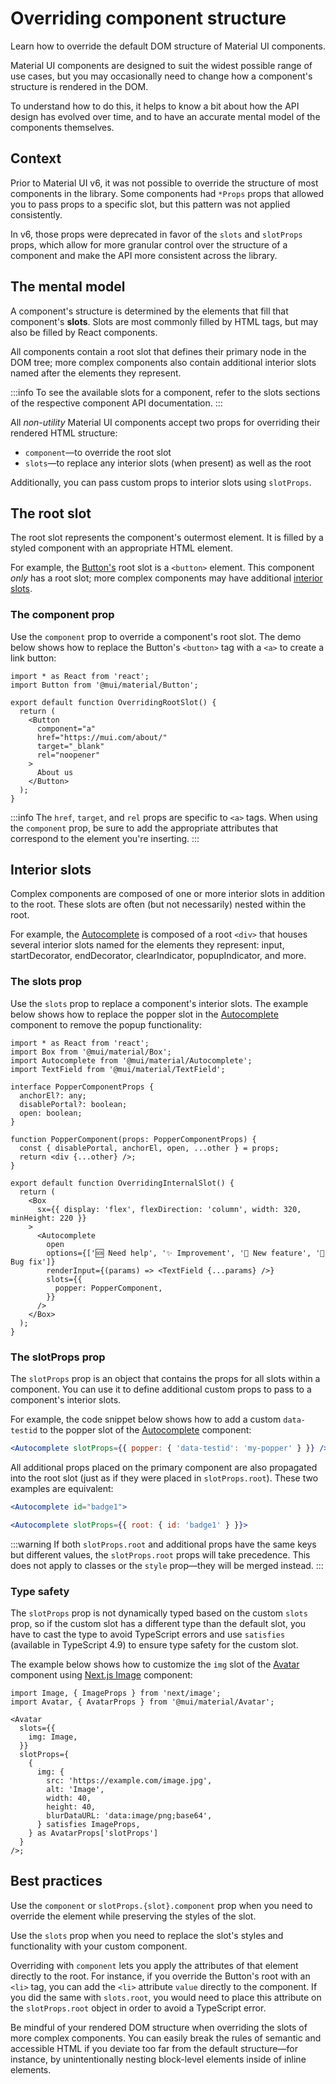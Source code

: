 # Overriding component structure

Learn how to override the default DOM structure of Material UI components.

Material UI components are designed to suit the widest possible range of use cases, but you may occasionally need to change how a component's structure is rendered in the DOM.

To understand how to do this, it helps to know a bit about how the API design has evolved over time, and to have an accurate mental model of the components themselves.

## Context

Prior to Material UI v6, it was not possible to override the structure of most components in the library.
Some components had `*Props` props that allowed you to pass props to a specific slot, but this pattern was not applied consistently.

In v6, those props were deprecated in favor of the `slots` and `slotProps` props, which allow for more granular control over the structure of a component and make the API more consistent across the library.

## The mental model

A component's structure is determined by the elements that fill that component's **slots**.
Slots are most commonly filled by HTML tags, but may also be filled by React components.

All components contain a root slot that defines their primary node in the DOM tree; more complex components also contain additional interior slots named after the elements they represent.

:::info
To see the available slots for a component, refer to the slots sections of the respective component API documentation.
:::

All _non-utility_ Material UI components accept two props for overriding their rendered HTML structure:

- `component`—to override the root slot
- `slots`—to replace any interior slots (when present) as well as the root

Additionally, you can pass custom props to interior slots using `slotProps`.

## The root slot

The root slot represents the component's outermost element. It is filled by a styled component with an appropriate HTML element.

For example, the [Button's](/material-ui/react-button/) root slot is a `<button>` element.
This component _only_ has a root slot; more complex components may have additional [interior slots](#interior-slots).

### The component prop

Use the `component` prop to override a component's root slot.
The demo below shows how to replace the Button's `<button>` tag with a `<a>` to create a link button:

```tsx
import * as React from 'react';
import Button from '@mui/material/Button';

export default function OverridingRootSlot() {
  return (
    <Button
      component="a"
      href="https://mui.com/about/"
      target="_blank"
      rel="noopener"
    >
      About us
    </Button>
  );
}
```

:::info
The `href`, `target`, and `rel` props are specific to `<a>` tags.
When using the `component` prop, be sure to add the appropriate attributes that correspond to the element you're inserting.
:::

## Interior slots

Complex components are composed of one or more interior slots in addition to the root.
These slots are often (but not necessarily) nested within the root.

For example, the [Autocomplete](/material-ui/react-autocomplete/) is composed of a root `<div>` that houses several interior slots named for the elements they represent: input, startDecorator, endDecorator, clearIndicator, popupIndicator, and more.

### The slots prop

Use the `slots` prop to replace a component's interior slots.
The example below shows how to replace the popper slot in the [Autocomplete](/material-ui/react-autocomplete/) component to remove the popup functionality:

```tsx
import * as React from 'react';
import Box from '@mui/material/Box';
import Autocomplete from '@mui/material/Autocomplete';
import TextField from '@mui/material/TextField';

interface PopperComponentProps {
  anchorEl?: any;
  disablePortal?: boolean;
  open: boolean;
}

function PopperComponent(props: PopperComponentProps) {
  const { disablePortal, anchorEl, open, ...other } = props;
  return <div {...other} />;
}

export default function OverridingInternalSlot() {
  return (
    <Box
      sx={{ display: 'flex', flexDirection: 'column', width: 320, minHeight: 220 }}
    >
      <Autocomplete
        open
        options={['🆘 Need help', '✨ Improvement', '🚀 New feature', '🐛 Bug fix']}
        renderInput={(params) => <TextField {...params} />}
        slots={{
          popper: PopperComponent,
        }}
      />
    </Box>
  );
}
```

### The slotProps prop

The `slotProps` prop is an object that contains the props for all slots within a component.
You can use it to define additional custom props to pass to a component's interior slots.

For example, the code snippet below shows how to add a custom `data-testid` to the popper slot of the [Autocomplete](/material-ui/react-autocomplete/) component:

```jsx
<Autocomplete slotProps={{ popper: { 'data-testid': 'my-popper' } }} />
```

All additional props placed on the primary component are also propagated into the root slot (just as if they were placed in `slotProps.root`).
These two examples are equivalent:

```jsx
<Autocomplete id="badge1">
```

```jsx
<Autocomplete slotProps={{ root: { id: 'badge1' } }}>
```

:::warning
If both `slotProps.root` and additional props have the same keys but different values, the `slotProps.root` props will take precedence.
This does not apply to classes or the `style` prop—they will be merged instead.
:::

### Type safety

The `slotProps` prop is not dynamically typed based on the custom `slots` prop, so if the custom slot has a different type than the default slot, you have to cast the type to avoid TypeScript errors and use `satisfies` (available in TypeScript 4.9) to ensure type safety for the custom slot.

The example below shows how to customize the `img` slot of the [Avatar](/material-ui/react-avatar/) component using [Next.js Image](https://nextjs.org/docs/app/api-reference/components/image) component:

```tsx
import Image, { ImageProps } from 'next/image';
import Avatar, { AvatarProps } from '@mui/material/Avatar';

<Avatar
  slots={{
    img: Image,
  }}
  slotProps={
    {
      img: {
        src: 'https://example.com/image.jpg',
        alt: 'Image',
        width: 40,
        height: 40,
        blurDataURL: 'data:image/png;base64',
      } satisfies ImageProps,
    } as AvatarProps['slotProps']
  }
/>;
```

## Best practices

Use the `component` or `slotProps.{slot}.component` prop when you need to override the element while preserving the styles of the slot.

Use the `slots` prop when you need to replace the slot's styles and functionality with your custom component.

Overriding with `component` lets you apply the attributes of that element directly to the root.
For instance, if you override the Button's root with an `<li>` tag, you can add the `<li>` attribute `value` directly to the component.
If you did the same with `slots.root`, you would need to place this attribute on the `slotProps.root` object in order to avoid a TypeScript error.

Be mindful of your rendered DOM structure when overriding the slots of more complex components.
You can easily break the rules of semantic and accessible HTML if you deviate too far from the default structure—for instance, by unintentionally nesting block-level elements inside of inline elements.
